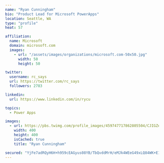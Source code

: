 ```yaml
---
name: "Ryan Cunningham"
bio: "Product Lead for Microsoft PowerApps"
location: Seattle, WA
type: "profile"
heat: 57

affiliation:
  name: Microsoft
  domain: microsoft.com
  images:
    - url: "/assets/images/organizations/microsoft.com-50x50.jpg"
      width: 50
      height: 50

twitter:
  username: rc_says
  url: https://twitter.com/rc_says
  followers: 2783

linkedin:
  url: https://www.linkedin.com/in/rycu

topics:
  - Power Apps

images:
  - url: https://pbs.twimg.com/profile_images/459747717862805504/CJIGZejd_400x400.png
    width: 400
    height: 400
    isCached: true
    title: "Ryan Cunningham"

secured: "YjFe7adRQyH6H+h959cEAGyus08YB/TbQvddMrH/eMJk4WEeG49xLQ84WK+E18L4aBFnH/uYRkODUsjcUQU8L0yct8CyoUmpi67JnoTZt9ZvXoP+n9yTI70wILy9g24AO8W3CQg78Gs8b2JVLUolFqVXC2nugrDtpucSFOeBunR/w/sRZEXFoeuYaUnN+rAx5J0ZXXHurI+sQYG+YJlDn10J+jIRZrabAw3EqBuKFsr4LPRfwZGAVDdJSCBnuU4kidwL8KC1PL+CTAB6mf1z0DI898Ig7laDNu9tqeGH5kh01sL8ZwTZUqapbvP4jg9Beq5XEfmhYu49lTRxaUQ4LKD3hDGPIlC2DRrGTn+LbezkcS1HmCV/wwOqvhkgK6N8icmTli+/63MM9k28kuSp4nMwMKHDx+jVdCAEfhbLURs=;iuTZaxHWAZUEPg5XxT2+7g=="
---
```


